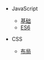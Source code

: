 - JavaScript

  - [基础](./javascript/basics.md)
  - [ES6](./javascript/es6.md)

- CSS

  - [布局](./css/layout.md)

